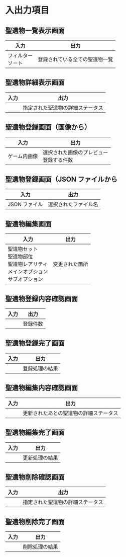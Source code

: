# 入出力項目

## 聖遺物一覧表示画面

| 入力                  | 出力                           |
| --------------------- | ------------------------------ |
| フィルター</br>ソート | 登録されている全ての聖遺物一覧 |

## 聖遺物詳細表示画面

| 入力 | 出力                             |
| ---- | -------------------------------- |
|      | 指定された聖遺物の詳細ステータス |

## 聖遺物登録画面（画像から）

| 入力         | 出力                                        |
| ------------ | ------------------------------------------- |
| ゲーム内画像 | 選択された画像のプレビュー</br>登録する件数 |

## 聖遺物登録画面（JSON ファイルから

| 入力          | 出力                 |
| ------------- | -------------------- |
| JSON ファイル | 選択されたファイル名 |

## 聖遺物編集画面

| 入力                                                                                     | 出力           |
| ---------------------------------------------------------------------------------------- | -------------- |
| 聖遺物セット</br>聖遺物部位</br>聖遺物レアリティ</br>メインオプション</br>サブオプション | 変更された箇所 |

## 聖遺物登録内容確認画面

| 入力 | 出力     |
| ---- | -------- |
|      | 登録件数 |

## 聖遺物登録完了画面

| 入力 | 出力           |
| ---- | -------------- |
|      | 登録処理の結果 |

## 聖遺物編集内容確認画面

| 入力 | 出力                                   |
| ---- | -------------------------------------- |
|      | 更新されたあとの聖遺物の詳細ステータス |

## 聖遺物編集完了画面

| 入力 | 出力           |
| ---- | -------------- |
|      | 更新処理の結果 |

## 聖遺物削除確認画面

| 入力 | 出力                             |
| ---- | -------------------------------- |
|      | 指定された聖遺物の詳細ステータス |

## 聖遺物削除完了画面

| 入力 | 出力           |
| ---- | -------------- |
|      | 削除処理の結果 |
